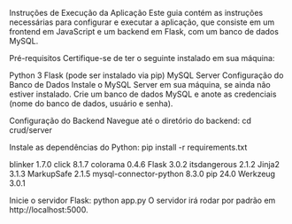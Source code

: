 Instruções de Execução da Aplicação
Este guia contém as instruções necessárias para configurar e executar a aplicação, que consiste em um frontend em JavaScript e um backend em Flask, com um banco de dados MySQL.

Pré-requisitos
Certifique-se de ter o seguinte instalado em sua máquina:

Python 3
Flask (pode ser instalado via pip)
MySQL Server
Configuração do Banco de Dados
Instale o MySQL Server em sua máquina, se ainda não estiver instalado.
Crie um banco de dados MySQL e anote as credenciais (nome do banco de dados, usuário e senha).

Configuração do Backend
Navegue até o diretório do backend:
cd crud/server

Instale as dependências do Python:
pip install -r requirements.txt

blinker                1.7.0
click                  8.1.7
colorama               0.4.6
Flask                  3.0.2
itsdangerous           2.1.2
Jinja2                 3.1.3
MarkupSafe             2.1.5
mysql-connector-python 8.3.0
pip                    24.0
Werkzeug               3.0.1

Inicie o servidor Flask:
python app.py
O servidor irá rodar por padrão em http://localhost:5000.
